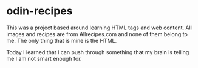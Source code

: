 # odin-recipes

This was a project based around learning HTML tags and web content. All images and recipes are from Allrecipes.com and none of them belong to me. The only thing that is mine is the HTML.

Today I learned that I can push through something that my brain is telling me I am not smart enough for.
